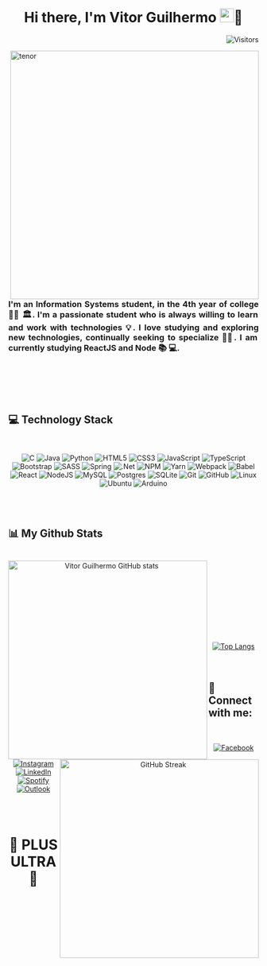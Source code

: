 <h1 align="center"> Hi there, I'm Vitor Guilhermo 
  <a target="_blank" rel="noopener noreferrer" href="https://camo.githubusercontent.com/e8e7b06ecf583bc040eb60e44eb5b8e0ecc5421320a92929ce21522dbc34c891/68747470733a2f2f6d656469612e67697068792e636f6d2f6d656469612f6876524a434c467a6361737252346961377a2f67697068792e676966"><img src="https://camo.githubusercontent.com/e8e7b06ecf583bc040eb60e44eb5b8e0ecc5421320a92929ce21522dbc34c891/68747470733a2f2f6d656469612e67697068792e636f6d2f6d656469612f6876524a434c467a6361737252346961377a2f67697068792e676966" width="28" data-canonical-src="https://media.giphy.com/media/hvRJCLFzcasrR4ia7z/giphy.gif" style="max-width: 100%;"></a>🐺 </h1>
<p align="right">
  <img src="https://komarev.com/ghpvc/?username=VitorGuilhermo&amp;style=flat-square&amp;label=Visitors" alt="Visitors">
</p>


<p>
  <img align="right" width="500" style="max-width: 100%;" src="https://user-images.githubusercontent.com/49166763/148075994-f5f5b10a-81e4-46b4-b245-28b880a0aa1c.gif" alt="tenor">
</p>

<h3 align="justify">
  I'm an Information Systems student, in the 4th year of college 👨‍🎓 🏛. I'm a passionate student who is always willing to learn and work with technologies 💡. I love studying and exploring new technologies, continually seeking to specialize 🧑‍💻. I am currently studying ReactJS and Node 📚 💻.
</h3>
<br>
<br>
<br>
<br>

## 💻 Technology Stack
<br>
<p align="center">
  <img src="https://img.shields.io/badge/c-%2300599C.svg?style=for-the-badge&amp;logo=c&amp;logoColor=white" alt="C">
  <img src="https://img.shields.io/badge/java-%23ED8B00.svg?style=for-the-badge&amp;logo=java&amp;logoColor=white" alt="Java">
  <img src="https://img.shields.io/badge/python-3670A0?style=for-the-badge&amp;logo=python&amp;logoColor=ffdd54" alt="Python">
  <img src="https://img.shields.io/badge/html5-%23E34F26.svg?style=for-the-badge&amp;logo=html5&amp;logoColor=white" alt="HTML5">
  <img src="https://img.shields.io/badge/css3-%231572B6.svg?style=for-the-badge&amp;logo=css3&amp;logoColor=white" alt="CSS3">
  <img src="https://img.shields.io/badge/javascript-%23323330.svg?style=for-the-badge&amp;logo=javascript&amp;logoColor=%23F7DF1E" alt="JavaScript">
  <img src="https://img.shields.io/badge/typescript-%23007ACC.svg?style=for-the-badge&amp;logo=typescript&amp;logoColor=white" alt="TypeScript">
  <img src="https://img.shields.io/badge/bootstrap-%23563D7C.svg?style=for-the-badge&amp;logo=bootstrap&amp;logoColor=white" alt="Bootstrap">
  <img src="https://img.shields.io/badge/SASS-hotpink.svg?style=for-the-badge&amp;logo=SASS&amp;logoColor=white" alt="SASS">
  <img src="https://img.shields.io/badge/spring-%236DB33F.svg?style=for-the-badge&amp;logo=spring&amp;logoColor=white" alt="Spring">
  <img src="https://img.shields.io/badge/.NET-5C2D91?style=for-the-badge&amp;logo=.net&amp;logoColor=white" alt=".Net">
  <img src="https://img.shields.io/badge/NPM-%23000000.svg?style=for-the-badge&amp;logo=npm&amp;logoColor=white" alt="NPM">
  <img src="https://img.shields.io/badge/yarn-%232C8EBB.svg?style=for-the-badge&amp;logo=yarn&amp;logoColor=white" alt="Yarn">
  <img src="https://img.shields.io/badge/webpack-%238DD6F9.svg?style=for-the-badge&amp;logo=webpack&amp;logoColor=black" alt="Webpack">
  <img src="https://img.shields.io/badge/Babel-F9DC3e?style=for-the-badge&amp;logo=babel&amp;logoColor=black" alt="Babel">
  <img src="https://img.shields.io/badge/react-%2320232a.svg?style=for-the-badge&amp;logo=react&amp;logoColor=%2361DAFB" alt="React">
  <img src="https://img.shields.io/badge/node.js-6DA55F?style=for-the-badge&amp;logo=node.js&amp;logoColor=white" alt="NodeJS">
  <img src="https://img.shields.io/badge/mysql-%2300f.svg?style=for-the-badge&amp;logo=mysql&amp;logoColor=white" alt="MySQL">
  <img src="https://img.shields.io/badge/postgres-%23316192.svg?style=for-the-badge&amp;logo=postgresql&amp;logoColor=white" alt="Postgres">
  <img src="https://img.shields.io/badge/sqlite-%2307405e.svg?style=for-the-badge&amp;logo=sqlite&amp;logoColor=white" alt="SQLite">
  <img src="https://img.shields.io/badge/git-%23F05033.svg?style=for-the-badge&amp;logo=git&amp;logoColor=white" alt="Git">
  <img src="https://img.shields.io/badge/github-%23121011.svg?style=for-the-badge&amp;logo=github&amp;logoColor=white" alt="GitHub">
  <img src="https://img.shields.io/badge/Linux-FCC624?style=for-the-badge&amp;logo=linux&amp;logoColor=black" alt="Linux">
  <img src="https://img.shields.io/badge/Ubuntu-E95420?style=for-the-badge&amp;logo=ubuntu&amp;logoColor=white" alt="Ubuntu">
  <img src="https://img.shields.io/badge/-Arduino-00979D?style=for-the-badge&amp;logo=Arduino&amp;logoColor=white" alt="Arduino">
</p>
<br><br>


## 📊 My Github Stats
<br>
<div align="center">
  <a href="https://github.com/Vitor_Guilhermo/github-readme-stats">
    <img align="left" width="400" src="https://github-readme-stats.vercel.app/api?username=VitorGuilhermo&amp;count_private=true&amp;theme=algolia&amp;show_icons=true"     alt="Vitor Guilhermo GitHub stats">
  </a>
  <a href="https://git.io/streak-stats">
    <img align="right" width="400" src="http://github-readme-streak-stats.herokuapp.com?user=VitorGuilhermo&amp;theme=algolia&amp;date_format=M%20j%5B%2C%20Y%5D" alt="GitHub Streak">
  </a>
</div>

<br><br><br><br><br><br><br><br>

<div align="center">
  <a href="https://github.com/anuraghazra/github-readme-stats">
    <img align="center" src="https://github-readme-stats.vercel.app/api/top-langs/?username=VitorGuilhermo&amp;theme=algolia&amp;layout=compact" alt="Top Langs">
  </a> 
</div>
<br><br>



<h2 align="left">💬 Connect with me:</h2>
<br>
<p align="center">
  <a href="https://www.facebook.com/vitor.araujo.167527/" target="_blank">
    <img src="https://img.shields.io/badge/Facebook-%231877F2.svg?style=for-the-badge&amp;logo=Facebook&amp;logoColor=white" alt="Facebook">
  </a>
  <a href="https://www.instagram.com/Vitor_Guilhermo/" target="_blank">
    <img src="https://img.shields.io/badge/Instagram-%23E4405F.svg?style=for-the-badge&logo=Instagram&logoColor=white" alt="Instagram">
  </a>
  <a href="https://www.linkedin.com/in/vitor-guilhermo-64a204215/" target="_blank">
    <img src="https://img.shields.io/badge/linkedin-%230077B5.svg?style=for-the-badge&amp;logo=linkedin&amp;logoColor=white" alt="LinkedIn">
  </a>
  <a href="https://open.spotify.com/user/kanzuo?si=a610a27ab7f74238">
    <img src="https://img.shields.io/badge/Spotify-1ED760?style=for-the-badge&amp;logo=spotify&amp;logoColor=white" alt="Spotify">
  </a>  
  <a href="mailto: viguilhermo@hotmail.com" target="_blank">
    <img src="https://img.shields.io/badge/viguilhermo@hotmail.com-0078D4?style=for-the-badge&amp;logo=microsoft-outlook&amp;logoColor=white" alt="Outlook">
  </a>
</p>
<br><br>
<h1 align="center">🚀 PLUS ULTRA 🚀</h1>

